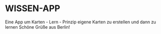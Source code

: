 # WISSEN-APP
Eine App um Karten - Lern - Prinzip eigene Karten zu erstellen und dann zu lernen
Schöne Grüße aus Berlin!
